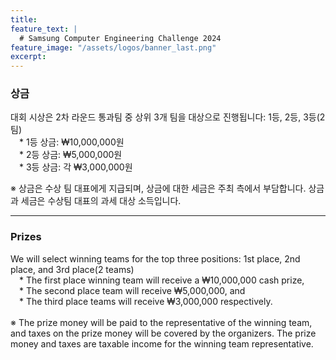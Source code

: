 ```yaml
---
title:
feature_text: |
  # Samsung Computer Engineering Challenge 2024
feature_image: "/assets/logos/banner_last.png"
excerpt:
---
```

### 상금

대회 시상은 2차 라운드 통과팀 중 상위 3개 팀을 대상으로 진행됩니다: 1등, 2등, 3등(2팀)  
 * 1등 상금: ₩10,000,000원  
 * 2등 상금: ₩5,000,000원  
 * 3등 상금: 각 ₩3,000,000원  

※ 상금은 수상 팀 대표에게 지급되며, 상금에 대한 세금은 주최 측에서 부담합니다. 상금과 세금은 수상팀 대표의 과세 대상 소득입니다.  
<hr />

### Prizes

We will select winning teams for the top three positions: 1st place, 2nd place, and 3rd place(2 teams)  
 * The first place winning team will receive a ₩10,000,000 cash prize,  
 * The second place team will receive ₩5,000,000, and  
 * The third place teams will receive ₩3,000,000 respectively.  
<br>
※ The prize money will be paid to the representative of the winning team, and taxes on the prize money will be covered by the organizers. The prize money and taxes are taxable income for the winning team representative.  
